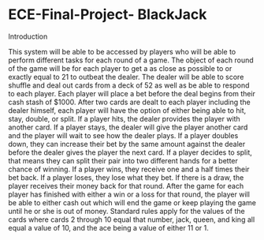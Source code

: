 # ECE-Final-Project- BlackJack

Introduction

This system will be able to be accessed by players who will be able to perform different tasks for each round of a game.  The object of each round of the game will be for each player to get a as close as possible to or exactly equal to 21 to outbeat the dealer.  The dealer will be able to score shuffle and deal out cards from a deck of 52 as well as be able to respond to each player.  Each player will place a bet before the deal begins from their cash stash of $1000.  After two cards are dealt to each player including the dealer himself, each player will have the option of either being able to hit, stay, double, or split.  If a player hits, the dealer provides the player with another card.  If a player stays, the dealer will give the player another card and the player will wait to see how the dealer plays.  If a player doubles down, they can increase their bet by the same amount against the dealer before the dealer gives the player the next card.  If a player decides to split, that means they can split their pair into two different hands for a better chance of winning.  If a player wins, they receive one and a half times their bet back.  If a player loses, they lose what they bet.  If there is a draw, the player receives their money back for that round.  After the game for each player has finished with either a win or a loss for that round, the player will be able to either cash out which will end the game or keep playing the game until he or she is out of money.  Standard rules apply for the values of the cards where cards 2 through 10 equal that number, jack, queen, and king all equal a value of 10, and the ace being a value of either 11 or 1.

